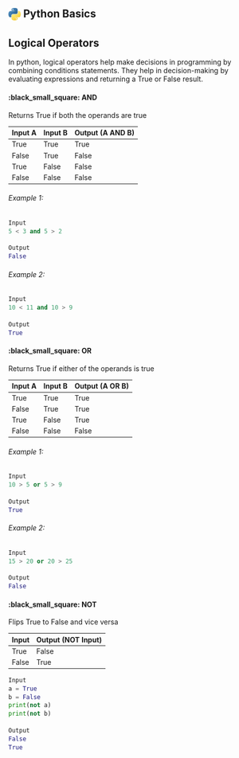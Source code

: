 <html>
 <body>
  <h2><sub><img src="https://github.com/RadhikaDeshpande1010/icon-library/blob/main/python-icon/python-icon.png" height="25" width="25"></sub> Python Basics</h2>
  <h2>Logical Operators</h2>
  <p>In python, logical operators help make decisions in programming by combining conditions statements. They help in decision-making by evaluating expressions and returning a True or False result.</p>

  <h4>:black_small_square: AND</h4>
  <p>Returns True if both the operands are true</p>
  
  | Input A | Input B | Output (A AND B) |
  |---------|---------|------------------|
  | True    | True    | True             |
  | False   | True    | False            |
  | True    | False   | False            |
  | False   | False   | False            |

  <h6>Example 1:</h6>
  
  ```python
  Input
  5 < 3 and 5 > 2
  
  Output
  False
  ```

  <h6>Example 2:</h6> 
  
  ```python
  Input
  10 < 11 and 10 > 9
  
  Output
  True
  ```
  <h4>:black_small_square: OR</h4>
  <p>Returns True if either of the operands is true</p>

  | Input A | Input B | Output (A OR B) |
  |---------|---------|-----------------|
  | True    | True    | True            |
  | False   | True    | True            |
  | True    | False   | True            |
  | False   | False   | False           |

  <h6>Example 1:</h6>
  
  ```python
  Input
  10 > 5 or 5 > 9
  
  Output
  True
  ```

  <h6>Example 2:</h6>
  
  ```python
  Input
  15 > 20 or 20 > 25
  
  Output
  False
  ```
  <h4>:black_small_square: NOT</h4>
  <p>Flips True to False and vice versa</p>

  | Input | Output (NOT Input) |
  |-------|---------------------|
  | True  | False               |
  | False | True                |

  ```python
  Input
  a = True
  b = False
  print(not a)
  print(not b)

  Output
  False
  True
  ```
</body>
</html>

